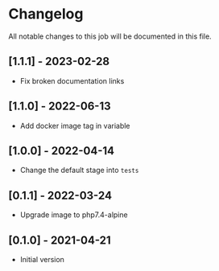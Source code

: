 # Changelog
All notable changes to this job will be documented in this file.

## [1.1.1] - 2023-02-28
* Fix broken documentation links

## [1.1.0] - 2022-06-13
* Add docker image tag in variable 

## [1.0.0] - 2022-04-14
* Change the default stage into `tests`

## [0.1.1] - 2022-03-24
* Upgrade image to php7.4-alpine

## [0.1.0] - 2021-04-21
* Initial version